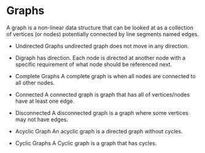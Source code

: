 # Graphs
A graph is a non-linear data structure that can be looked at as a collection of vertices (or nodes) potentially connected by line segments named edges.

- Undirected Graphs
undirected graph does not move in any direction.
- Digraph has direction. Each node is directed at another node with a specific requirement of what node should be referenced next.


- Complete Graphs
A complete graph is when all nodes are connected to all other nodes.
- Connected
A connected graph is graph that has all of vertices/nodes have at least one edge.
- Disconnected
A disconnected graph is a graph where some vertices may not have edges.

- Acyclic Graph
An acyclic graph is a directed graph without cycles.
- Cyclic Graphs
A Cyclic graph is a graph that has cycles.